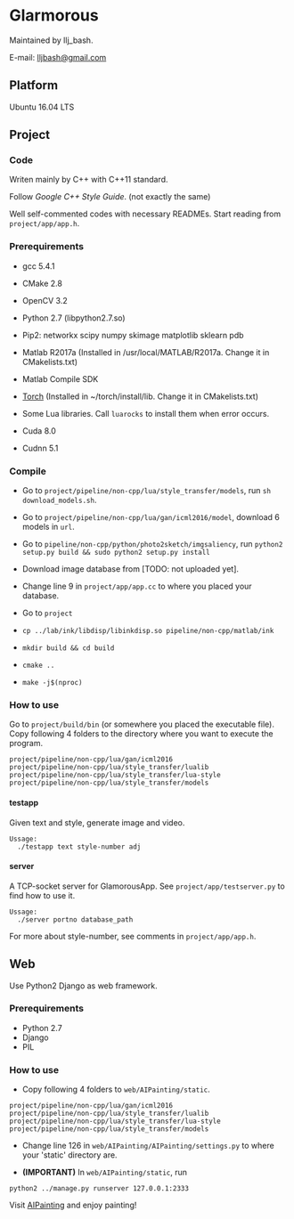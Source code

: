 # Glarmorous

Maintained by llj_bash.

E-mail: lljbash@gmail.com

## Platform

Ubuntu 16.04 LTS

## Project

### Code

Writen mainly by C++ with C++11 standard.

Follow *Google C++ Style Guide*. (not exactly the same)

Well self-commented codes with necessary READMEs. Start reading from `project/app/app.h`.

### Prerequirements

- gcc 5.4.1

- CMake 2.8

- OpenCV 3.2

- Python 2.7 (libpython2.7.so)

- Pip2: networkx scipy numpy skimage matplotlib sklearn pdb

- Matlab R2017a (Installed in /usr/local/MATLAB/R2017a. Change it in CMakelists.txt)

- Matlab Compile SDK

- [Torch](http://torch.ch/docs/getting-started.html) (Installed in ~/torch/install/lib. Change it in CMakelists.txt)

- Some Lua libraries. Call `luarocks` to install them when error occurs.

- Cuda 8.0

- Cudnn 5.1

### Compile

- Go to `project/pipeline/non-cpp/lua/style_transfer/models`, run `sh download_models.sh`.

- Go to `project/pipeline/non-cpp/lua/gan/icml2016/model`, download 6 models in `url`.

- Go to `pipeline/non-cpp/python/photo2sketch/imgsaliency`, run `python2 setup.py build && sudo python2 setup.py install`

- Download image database from [TODO: not uploaded yet].

- Change line 9 in `project/app/app.cc` to where you placed your database.

- Go to `project`

- `cp ../lab/ink/libdisp/libinkdisp.so pipeline/non-cpp/matlab/ink`

- `mkdir build && cd build`

- `cmake ..`

- `make -j$(nproc)`

### How to use

Go to `project/build/bin` (or somewhere you placed the executable file). Copy following 4 folders to the directory where you want to execute the program.

```
project/pipeline/non-cpp/lua/gan/icml2016
project/pipeline/non-cpp/lua/style_transfer/lualib
project/pipeline/non-cpp/lua/style_transfer/lua-style
project/pipeline/non-cpp/lua/style_transfer/models
```

#### testapp

Given text and style, generate image and video.

```
Ussage:
  ./testapp text style-number adj
```

#### server

A TCP-socket server for GlamorousApp. See `project/app/testserver.py` to find how to use it.

```
Ussage:
  ./server portno database_path
```

For more about style-number, see comments in `project/app/app.h`.

## Web

Use Python2 Django as web framework.

### Prerequirements

- Python 2.7
- Django
- PIL

### How to use

- Copy following 4 folders to `web/AIPainting/static`.

```
project/pipeline/non-cpp/lua/gan/icml2016
project/pipeline/non-cpp/lua/style_transfer/lualib
project/pipeline/non-cpp/lua/style_transfer/lua-style
project/pipeline/non-cpp/lua/style_transfer/models
```

- Change line 126 in `web/AIPainting/AIPainting/settings.py` to where your 'static' directory are.

- **(IMPORTANT)** In `web/AIPainting/static`, run
```
python2 ../manage.py runserver 127.0.0.1:2333
```

Visit [AIPainting](127.0.0.1:2333/homepage) and enjoy painting!

